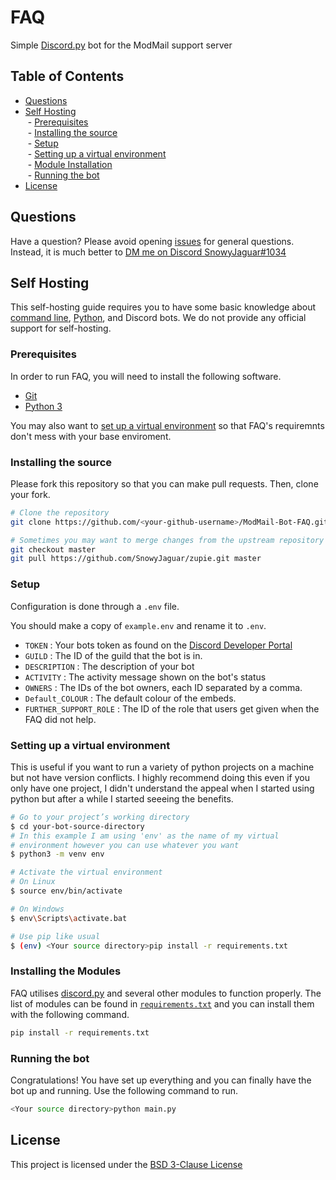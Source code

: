 # FAQ
 Simple [Discord.py](https://github.com/Rapptz/discord.py) bot for the ModMail support server

## Table of Contents

- [Questions](#questions)
- [Self Hosting](#self-hosting)<br/>
&nbsp;- [Prerequisites](#prerequisites)<br/>
&nbsp;- [Installing the source](#installing-the-source)<br/>
&nbsp;- [Setup](#setup)<br/>
&nbsp;- [Setting up a virtual environment](#setting-up-a-virtual-environment)<br/>
&nbsp;- [Module Installation](#installing-the-modules)<br/>
&nbsp;- [Running the bot](#running-the-bot)<br/>
- [License](#license)<br/>

## Questions

Have a question? Please avoid opening [issues](https://github.com/SnowyJaguar1034/Zupie/issues) for general questions. Instead, it is much better to [DM me on Discord SnowyJaguar#1034](https://discord.com/users/365262543872327681)

## Self Hosting
This self-hosting guide requires you to have some basic knowledge about [command line](https://www.computerhope.com/jargon/c/commandi.htm), [Python](https://www.python.org/), and Discord bots. We do not provide any official support for self-hosting.
### Prerequisites

In order to run FAQ, you will need to install the following software.

- [Git](https://git-scm.com)
- [Python 3](https://www.python.org/downloads/)

You may also want to [set up a virtual environment](#setting-up-a-virtual-environment) so that FAQ's requiremnts don't mess with your base enviroment. 
### Installing the source

Please fork this repository so that you can make pull requests. Then, clone your fork.

```sh
# Clone the repository
git clone https://github.com/<your-github-username>/ModMail-Bot-FAQ.git

# Sometimes you may want to merge changes from the upstream repository to your fork.
git checkout master
git pull https://github.com/SnowyJaguar/zupie.git master
```
### Setup

Configuration is done through a `.env` file. 

You should make a copy of `example.env` and rename it to `.env`. 
- `TOKEN` : Your bots token as found on the [Discord Developer Portal](https://discord.com/developers/applications)
- `GUILD` : The ID of the guild that the bot is in.
- `DESCRIPTION` : The description of your bot
- `ACTIVITY` : The activity message shown on the bot's status
- `OWNERS` : The IDs of the bot owners, each ID separated by a comma.
- `Default_COLOUR` : The default colour of the embeds.
- `FURTHER_SUPPORT_ROLE` : The ID of the role that users get given when the FAQ did not help.

### Setting up a virtual environment
This is useful if you want to run a variety of python projects on a machine but not have version conflicts. I highly recommend doing this even if you only have one project, I didn't understand the appeal when I started using python but after a while I started seeeing the benefits.

```sh
# Go to your project’s working directory
$ cd your-bot-source-directory
# In this example I am using 'env' as the name of my virtual
# environment however you can use whatever you want
$ python3 -m venv env

# Activate the virtual environment
# On Linux
$ source env/bin/activate

# On Windows
$ env\Scripts\activate.bat

# Use pip like usual
$ (env) <Your source directory>pip install -r requirements.txt
```

### Installing the Modules

FAQ utilises [discord.py](https://github.com/Rapptz/discord.py) and several other modules to function properly. The list of modules can be found in [`requirements.txt`](requirements.txt) and you can install them with the following command.

```sh
pip install -r requirements.txt
```
### Running the bot

Congratulations! You have set up everything and you can finally have the bot up and running. Use the following command to run.

```sh
<Your source directory>python main.py
```

## License

This project is licensed under the [BSD 3-Clause License](LICENSE)